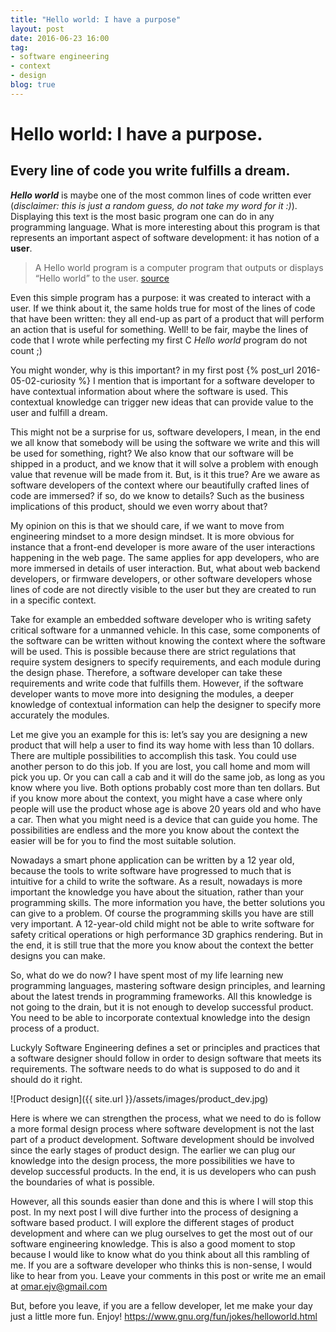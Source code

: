 ```yaml
---
title: "Hello world: I have a purpose"
layout: post
date: 2016-06-23 16:00
tag:
- software engineering
- context
- design
blog: true
---
```


# Hello world: I have a purpose.

## Every line of code you write fulfills a dream.

**_Hello world_** is maybe one of the most common lines of code written ever (_disclaimer: this is just a random guess, do not take my word for it :)_). Displaying this text is the most basic program one can do in any programming language. What is more interesting about this program is that represents an important aspect of software development: it has notion of a **user**.

> A Hello world program is a computer program that outputs or displays “Hello world” to the user.
[source](https://en.wikipedia.org/wiki/%22Hello,_World!%22_program)

Even this simple program has a purpose: it was created to interact with a user. If we think about it, the same holds true for most of the lines of code that have been written: they all end-up as part of a product that will perform an action that is useful for something. Well! to be fair, maybe the lines of code that I wrote while perfecting my first C _Hello world_ program do not count ;)

You might wonder, why is this important? in my first post {% post_url 2016-05-02-curiosity %} I mention that is important for a software developer to have contextual information about where the software is used. This contextual knowledge can trigger new ideas that can provide value to the user and fulfill a dream.

This might not be a surprise for us, software developers, I mean, in the end we all know that somebody will be using the software we write and this will be used for something, right?
We also know that our software will be shipped in a product, and we know that it will solve a problem with enough value that revenue will be made from it. But, is it this true? Are we aware as software developers of the context where our beautifully crafted lines of code are immersed? if so, do we know to details? Such as the business implications of this product, should we even worry about that?

My opinion on this is that we should care, if we want to move from engineering mindset to a more design mindset. It is more obvious for instance that a front-end developer is more aware of the user interactions happening in the web page. The same applies for app developers, who are more immersed in details of user interaction. But, what about web backend developers, or firmware developers, or other software developers whose lines of code are not directly visible to the user but they are created to run in a specific context.

Take for example an embedded software developer who is writing safety critical software for a unmanned vehicle. In this case, some components of the software can be written without knowing the context where the software will be used. This is possible because there are strict regulations that require system designers to specify requirements, and each module during the design phase. Therefore, a software developer can take these requirements and write code that fulfills them. However, if the software developer wants to move more into designing the modules, a deeper knowledge of contextual information can help the designer to specify more accurately the modules.

Let me give you an example for this is: let’s say you are designing a new product that will help a user to find its way home with less than 10 dollars. There are multiple possibilities to accomplish this task. You could use another person to do this job. If you are lost, you call home and mom will pick you up. Or you can call a cab and it will do the same job, as long as you know where you live. Both options probably cost more than ten dollars. But if you know more about the context, you might have a case where only people will use the product whose age is above 20 years old and who have a car. Then what you might need is a device that can guide you home. The possibilities are endless and the more you know about the context the easier will be for you to find the most suitable solution.

Nowadays a smart phone application can be written by a 12 year old, because the tools to write software have progressed to much that is intuitive for a child to write the software. As a result, nowadays is more important the knowledge you have about the situation, rather than your programming skills. The more information you have, the better solutions you can give to a problem. Of course the programming skills you have are still very important. A 12-year-old child might not be able to write software for safety critical operations or high performance 3D graphics rendering. But in the end, it is still true that the more you know about the context the better designs you can make.

So, what do we do now? I have spent most of my life learning new programming languages, mastering software design principles, and learning about the latest trends in programming frameworks. All this knowledge is not going to the drain, but it is not enough to develop successful product. You need to be able to incorporate contextual knowledge into the design process of a product.

Luckyly Software Engineering defines a set or principles and practices that a software designer should follow in order to design software that meets its requirements. The software needs to do what is supposed to do and it should do it right.

![Product design]({{ site.url }}/assets/images/product_dev.jpg)

Here is where we can strengthen the process, what we need to do is follow a more formal design process where software development is not the last part of a product development. Software development should be involved since the early stages of product design. The earlier we can plug our knowledge into the design process, the more possibilities we have to develop successful products. In the end, it is us developers who can push the boundaries of what is possible.

However, all this sounds easier than done and this is where I will stop this post. In my next post I will dive further into the process of designing a software based product. I will explore the different stages of product development and where can we plug ourselves to get the most out of our software engineering knowledge. This is also a good moment to stop because I would like to know what do you think about all this rambling of me. If you are a software developer who thinks this is non-sense, I would like to hear from you. Leave your comments in this post or write me an email at omar.ejv@gmail.com

But, before you leave, if you are a fellow developer, let me make your day just a little more fun. Enjoy! https://www.gnu.org/fun/jokes/helloworld.html


